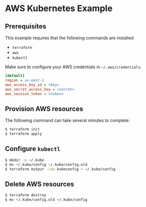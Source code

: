 # AWS Kubernetes Example

## Prerequisites

This example requires that the following commands are installed:

* `terraform`
* `aws`
* `kubectl`

Make sure to configure your AWS credentials in `~/.aws/credentials`:

```ini
[default]
region = us-east-1
aws_access_key_id = <key>
aws_secret_access_key = <secret>
aws_session_token = <token>
```

## Provision AWS resources

The following command can take several minutes to complete:

```sh
$ terraform init
$ terraform apply
```

## Configure `kubectl`

```sh
$ mkdir -p ~/.kube
$ mv ~/.kube/config ~/.kube/config.old
$ terraform output -raw kubeconfig > ~/.kube/config
```

## Delete AWS resources

```sh
$ terraform destroy
$ mv ~/.kube/config.old ~/.kube/config
```
